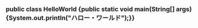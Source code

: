 ### public class HelloWorld {public static void main(String[] args) {System.out.println("ハロー・ワールド");}}

